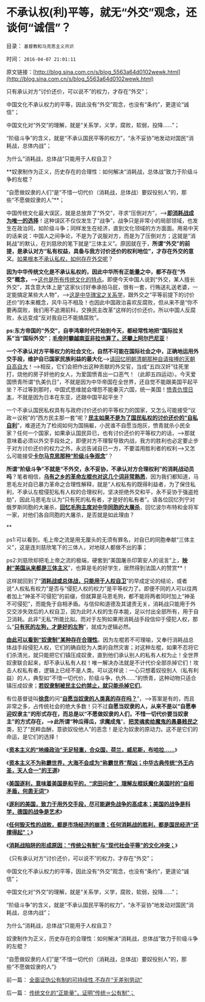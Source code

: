 # 不承认权(利)平等，就无“外交”观念，还谈何“诚信”？

目录： `基督教和马克思主义共识` 

时间： `2016-04-07 21:01:11` 

原文链接：[http://blog.sina.com.cn/s/blog_5563a64d0102wewk.html](http://blog.sina.com.cn/s/blog_5563a64d0102wewk.html)

只有承认对方“讨价还价，可以说不”的权力，才存在“外交”；

中国文化不承认权力的平等，因此没有“外交”观念，也没有“条约”，更遑论“诚信”；

中国文化对“外交”的理解，就是“关系学，义学，腐败，软弱，投降……”；

“阶级斗争”的含义，就是“不承认国民平等的权力”，“永不妥协”地发动对国民“消耗战，总体内战”；

为什么“消耗战，总体战”只能用于人权自卫？

**奴隶制作为正义，历史存在的合理性：如何解决“消耗战，总体战”致力于阶级斗争的左棍？

“自愿做奴隶的人们”是“不惜一切代价（消耗战，总体战）要奴役别人”的，那些“不愿做奴隶的人”**；

中国传统文化最大误区，就是总放弃了“外交”，寻求“压倒对方”，——>[**即消耗战成为唯一的选择**](../../../2016/4/5/消耗战是理解“战争，科学，后勤，外交”的关键概念；.md)！这种误区不仅仅发生了“战争”，战争只是非常小的局部领域，也发生在政治同，如阶级斗争；同样发生在经济，直到文化领域的方方面面。用易中天的话来说：中国人之间争论，不是为了说服对方，而是为了压倒对方；这就是“消耗战”的默认，在刘慈欣的笔下就是“三体主义”。原因就在于，**所谓“外交”的前提，是承认对方“私有权益，具备与我方讨价还价的权利地位”，才存在外交的意义**。[如果根本不承认私权，如何存在外交呢](../../../2011/3/26/人权高于主权＝人权先于主权＝主权源于人权.md)？

**因为中华传统文化是不承认私权的，因此中华所有正能量之中，都不存在“外交”概念，**——>[这也是所有传统文化的特点](../../../2016/4/5/传统文化的“正能量”，证明“传统＝公有制”；.md)。即便今天中国人说到“外交，某人擅长外交”，其含意大体上是“这家伙讨好奉承拍马屁，很有一套，行贿送礼送老婆，一定能搞定某些大人物”，——>[这是中华瑰宝之关系学](../../../2015/4/6/被崇拜官本位，热衷走后门的中国人仇恨的“贪官，大老虎”.md)，跟外交之“平等前提下的讨价还价”的本来概念，风牛马不相及！也因此中国政治喜欢反腐败，但从来不是“你不要再腐败，我们用不追溯前科，交换民主改革”这样的讨价还价。所以中国人反腐败，永远变成“反对我自已不能搞腐败”。

**ps:东方帝国的“外交”，自李鸿章时代开始到今天，都经常性地把“国际拉关系”当“国际外交”**；**[**毛帝时攀越南亚非拉也算了，还攀上阿尔巴尼亚**](../../../2011/3/6/中美两国的战争和利益和朋友.md)**！

**一个不承认对方平等权力的社会文化，自然不可能在国际社会之中，正确地运用外交手段，维护自已国家民族利益的最大化**——>[请回忆明朝清朝那种自请挨捧的天朝自高自大](../../../2016/1/6/“受害者情结”的“爱国愤青，中国鹰派”的本质.md)！——>相反，它们会把作出这种贡献的外交官，当成“五四汉奸”往死里打，烧他的房子奸他的女人，为爱国愤青出一口恶气！（此即五四运动）。今天爱国愤青所谓“仇美仇日”，不就是因为中华帝国在全世界，还自觉不能跟美国平起平坐？不过等到那时，中国式思维就会埋怨不能秦灭六国，统一美国！[愤青仇恨日本](../../../2011/3/14/日本地震的影响和幸灾乐祸的爱国鬼子.md)，不就是因为日本在东亚，还跟中国平起平坐？

一个不承认国民私权具有与政府讨价还价的平等权力的国家，又怎么可能接受“议政＝议税”的“西方民主那一套”呢？[**民主如果不是为了国民私权的讨价还价的“自私自利**](../../../2014/1/5/英国国会Parliament承传的大宪章精神，对比人民代表的听证会.md)”，难道还为了检阅如何为国捐躯，小民谁不自愿当炮灰，愤青就杀小民全家？任何一个国家，如果承认国民异已，也有讨价还价的平等权力的话，——>那就意味着必须以外交手段处之，即便对方不理智导致内战，我方的胜利也必定要止步于对方讨价还价的权力之外，永远告诫自已一方，不要滥用胜利者的权利——>又怎么可能接受[**卡尔马克思那种“阶级斗争观念**](../../../2012/9/7/阶级斗争观念的宗教渊源，法西斯主义.md)”？

**所谓“阶级斗争”不就是“不外交，永不妥协，不承认对方合理权利”的消耗战动员吗**？笔者相信，[**乌有之乡的革命左棍也对这几个词非常熟悉**](../../../2009/3/27/所谓“永不妥协”的美德就是极端的自私及愚蠢.md)，因为我们都知道，马恩毛左对自已暴力革命之合理性解释，就是“人权私有的既得利益者，为了保住私利，不承认左棍侵犯私有人权的合理权利，坚决拒绝外交和平，永不妥协于强盗抢劫”，因此马恩毛左认为“只有死的私有者，才是好的私有者”。请各位回忆列宁对俄罗斯同胞的大屠杀，[**回忆毛狗主席对中华同胞的大屠杀**](http://blog.sina.com.cn/s/blog_14dbd83cd0102vvoq.html)，回忆波尔布特和金将军一家，对他们各自同胞的大屠杀，是否就是如此理由？

**

ps1:可以看到，毛上帝之流是用无厘头的无须有罪名，对自已的同胞奉献“三体主义”，这是连刘慈欣笔下的三体人，对地球人都做不出的事；

ps2:刘慈欣却把毛上帝之流的极端，硬套到“美国屠杀印第安人的谣言”上，[**映射“美国从来都是三体主义**](../../../2016/3/31/美国的战争是科学，纳粹的战争技巧是艺术；.md)”，也算是毛的好学生，居然得到法国人的赞赏**！

这样就回到了“[**消耗战或总体战，只能用于人权自卫**](../../../2009/12/17/正义向善的战争，和不正义的战争.md)”的早成定论的结论，或者说“人权私有权力”是否与“侵犯人权的权力”是平等权力了。即便不同的人可以往两者加上“神圣不可侵犯”的前缀，但就算是马恩毛狗，都不能将两者同时加上“神圣不可侵犯”，而能免于自相矛盾。与信仰和道德及其谴责无关，消耗战只能用于外交交涉失效后的人权自卫，因为此时人权的生存本能，足以付出全部所有，用于自卫消耗。此非“无私”所能比拟。而对于左狗如果用消耗战手段信仰于侵犯人权，那么“[**只有死的左狗，才是好的左狗**](../../../2011/9/24/谁欢呼“只有死的印第安人，才是好的印第安人”.md)”，就成为逻辑必然。

[**由此可以看到“奴隶制”某种存在合理性**](../../../2014/9/13/奴隶制定律，永远是“先有甘愿做奴隶的贱人”才有奴隶制.md)。因为左棍若不可理喻，又奉行消耗战总体战手段侵犯人权，它们的确自贬为人类的自然灾害；对这种左棍，如果不忍将它们杀清光，就只能把它们镇压成奴隶，直到他们承认别人的私有人权为止！全世界奴隶联合起来，却不承认私有人权！唯一解决办法就是不计代价全部杀掉它们！攻击人权私有者，逻辑上已经不是人类。可以这样说：一心只想着奴役别人（私有利益）的人，典型如“不惜一切代价，阶级斗争，仇外……”的愤青，这种动物只适合镇压成奴隶；[**若奴隶制被民主公约禁止，就只能杀掉它们**](../../../2011/7/23/文明初期的奴隶制是善良的功德.md)。

有位基督徒叫[**徐贲**](http://blog.sina.com.cn/xubenblog)的问“[**自愿当奴隶的人类真的存在吗？**](http://blog.sina.com.cn/s/blog_4cacf1f30102w67f.html)”，——>答案是有的，而且非常之多，占传统社会的绝大多数！只不过**自愿当奴隶的人，从来不是以“自愿奉迎奴隶主”的形式存在，而总是以“不愿做奴隶的人们，不惜一切代价要当奴隶主”的方式存在，——>此所谓“种瓜得瓜，求魔成鬼**”。[**把灵魂卖给魔鬼的愚暴贱民之**](../../../2009/11/14/小农历史经济中形成的“一无所有”的小农意识.md)类，犯了“民粹血酬，意欲奴役他人”的恶念！是沦为奴隶的原动力。这不是它们的命运，是它们的选择！

《[**资本主义的“地缘政治”无足轻重，合众国，荷兰，威尼斯，布哈拉……**](../../../2016/3/28/资本主义的“地缘政治”无足轻重，合众国，荷兰，威尼斯，布哈拉…….md)》

《[**资本主义不为称霸世界，大海不会成为“称霸世界”帮凶；中华古典传统“外王内圣，天人合一”的王道**](../../../2016/3/29/大海不会成为“称霸世界”的帮凶，美国成功的原因是中华传统的“王道”.md)》

《[**美国逐利，意味着美国是和平的，“求田问舍”，理解左棍妖魔化美国时的“自相矛盾，何患无词”**](../../../2016/3/30/美国没有妨碍任何国家的市场经济.md)》

《[**逐利的美国，致力于用外交手段，尽可能避免战争的高成本；美国的战争是科学，德国的战争是艺术**](../../../2016/3/31/美国的战争是科学，纳粹的战争技巧是艺术；.md)》

《[**任何毁灭性的战败，都是市场经济的崩溃；任何消耗战的胜利，都是国民经济“还撑得起”；**](../../../2016/4/5/消耗战是理解“战争，科学，后勤，外交”的关键概念；.md)》

《[**消耗战陷阱的形成原因：“传统公有制”与“现代社会平等”的文化冲突；**](../../../2016/4/6/消耗战的陷阱无处不在，消耗战陷阱的形成原因.md)》

《只有承认对方“讨价还价，可以说不”的权力，才存在“外交”；

中国文化不承认权力的平等，因此没有“外交”观念，也没有“条约”，更遑论“诚信”；

中国文化对“外交”的理解，就是“关系学，义学，腐败，软弱，投降……”；

“阶级斗争”的含义，就是“不承认国民平等的权力”，“永不妥协”地发动对国民“消耗战，总体内战”；

为什么“消耗战，总体战”只能用于人权自卫？

奴隶制作为正义，历史存在的合理性：如何解决“消耗战，总体战”致力于阶级斗争的左棍？

“自愿做奴隶的人们”是“不惜一切代价（消耗战，总体战）要奴役别人”的，那些“不愿做奴隶的人”》

前一篇： [全面证伪公有制的可持续性,不存在“无差别劳动”](../../../2016/4/27/全面证伪公有制的可持续性,不存在“无差别劳动”.md)

后一篇： [传统文化的“正能量”，证明“传统＝公有制”；](../../../2016/4/5/传统文化的“正能量”，证明“传统＝公有制”；.md)

